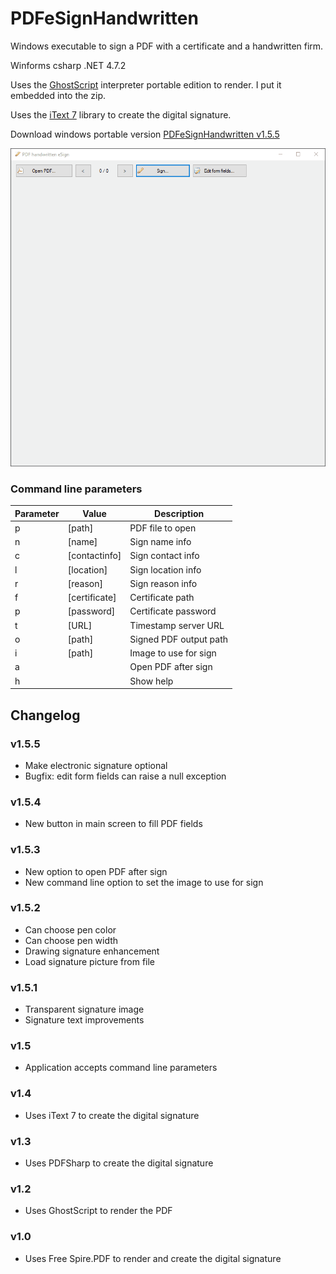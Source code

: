 # PDFeSignHandwritten
Windows executable to sign a PDF with a certificate and a handwritten firm.

Winforms csharp .NET 4.7.2

Uses the [GhostScript](https://www.ghostscript.com/) interpreter portable edition to render. I put it embedded into the zip.

Uses the [iText 7](https://itextpdf.com/es/products/itext-7/itext-7-community) library to create the digital signature.

Download windows portable version [PDFeSignHandwritten v1.5.5](https://github.com/alexandrelozano/PDFeSignHandwritten/releases/download/v1.5.5/PDFeSignHandwritten_v1.5.5.zip)

![Sample](https://raw.githubusercontent.com/alexandrelozano/PDFeSignHandwritten/main/PDFeSignHandwritten/samples/PDFeSignHandwritten.gif)

### Command line parameters

| Parameter  | Value | Description |
| ---   | ---         | ---     |
| p | [path] | PDF file to open |
| n | [name] | Sign name info |
| c | [contactinfo] |	Sign contact info |
| l | [location] | Sign location info |
| r | [reason] | Sign reason info |
| f | [certificate] |	Certificate path |
| p | [password] | Certificate password |
| t | [URL] | Timestamp server URL |
| o | [path] | Signed PDF output path |
| i | [path] | Image to use for sign |
| a | | Open PDF after sign |
| h | | Show help |

## Changelog
### v1.5.5
- Make electronic signature optional
- Bugfix: edit form fields can raise a null exception
### v1.5.4
- New button in main screen to fill PDF fields
### v1.5.3
- New option to open PDF after sign
- New command line option to set the image to use for sign
### v1.5.2
- Can choose pen color
- Can choose pen width
- Drawing signature enhancement
- Load signature picture from file
### v1.5.1
- Transparent signature image
- Signature text improvements
### v1.5 
- Application accepts command line parameters
### v1.4 
- Uses iText 7 to create the digital signature
### v1.3 
- Uses PDFSharp to create the digital signature
### v1.2 
- Uses GhostScript to render the PDF
### v1.0 
- Uses Free Spire.PDF to render and create the digital signature
